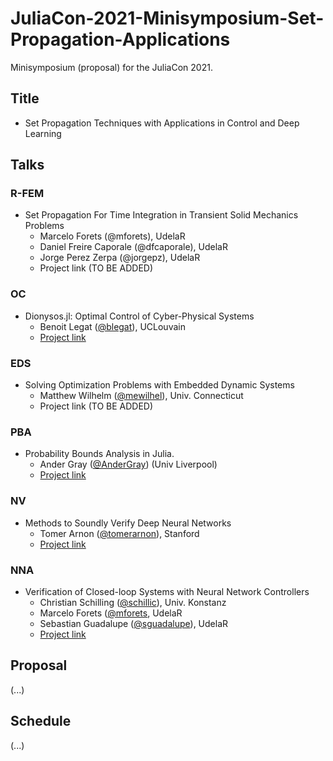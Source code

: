 # JuliaCon-2021-Minisymposium-Set-Propagation-Applications

Minisymposium (proposal) for the JuliaCon 2021.

## Title

- Set Propagation Techniques with Applications in Control and Deep Learning

## Talks


### R-FEM

- Set Propagation For Time Integration in Transient Solid Mechanics Problems
    - Marcelo Forets (@mforets), UdelaR
    - Daniel Freire Caporale (@dfcaporale), UdelaR
    - Jorge Perez Zerpa (@jorgepz), UdelaR
    - Project link (TO BE ADDED)

### OC

- Dionysos.jl: Optimal Control of Cyber-Physical Systems
    - Benoit Legat ([@blegat](github.com/blegat)), UCLouvain
    - [Project link](https://github.com/dionysos-dev/Dionysos.jl)

### EDS

- Solving Optimization Problems with Embedded Dynamic Systems
    - Matthew Wilhelm ([@mewilhel](github.com/mewilhel)), Univ. Connecticut
    - Project link (TO BE ADDED)

### PBA

- Probability Bounds Analysis in Julia. 
    - Ander Gray ([@AnderGray](github.com/AnderGray)) (Univ Liverpool)
    - [Project link](https://github.com/AnderGray/ProbabilityBoundsAnalysis.jl)


### NV

- Methods to Soundly Verify Deep Neural Networks
    - Tomer Arnon ([@tomerarnon](github.com/tomerarnon)), Stanford
    - [Project link](https://github.com/sisl/NeuralVerification.jl)

### NNA

- Verification of Closed-loop Systems with Neural Network Controllers
    - Christian Schilling ([@schillic](github.com/schillic/)), Univ. Konstanz
    - Marcelo Forets ([@mforets](github.com/mforets), UdelaR
    - Sebastian Guadalupe ([@sguadalupe](github.com/@guadalupe)), UdelaR
    - [Project link](https://github.com/JuliaReach/NeuralNetworkAnalysis.jl)


## Proposal

(...)

## Schedule

(...)

